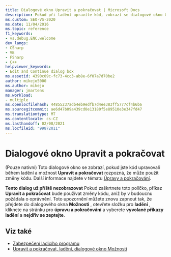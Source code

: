 ```yaml
---
title: Dialogové okno Upravit a pokračovat | Microsoft Docs
description: Pokud při ladění upravíte kód, zobrazí se dialogové okno Upravit a pokračovat. Naučte se řídit, jestli se změny kódu budou uplatňovat bez žádosti o oprávnění.
ms.custom: SEO-VS-2020
ms.date: 11/04/2016
ms.topic: reference
f1_keywords:
- vs.debug.ENC.welcome
dev_langs:
- CSharp
- VB
- FSharp
- C++
helpviewer_keywords:
- Edit and Continue dialog box
ms.assetid: 4390c09c-fc73-4cc3-ab8e-6f07a7d70be2
author: mikejo5000
ms.author: mikejo
manager: jmartens
ms.workload:
- multiple
ms.openlocfilehash: 44855237adb4eb9edfb7d4ee383ff5777cf4b6b6
ms.sourcegitcommit: ae6d47b09a439cd0e13180f5e89510e3e347fd47
ms.translationtype: MT
ms.contentlocale: cs-CZ
ms.lasthandoff: 02/08/2021
ms.locfileid: "99872011"
---
```

# <a name="edit-and-continue-dialog-box"></a>Dialogové okno Upravit a pokračovat
(Pouze nativní) Toto dialogové okno se zobrazí, pokud jste kód upravovali během ladění a možnost **Upravit a pokračovat** rozpozná, že může použít změny kódu. Další informace najdete v tématu [Úpravy a pokračování](../debugger/edit-and-continue.md).

 **Tento dialog už příště nezobrazovat** Pokud zaškrtnete toto políčko, příkaz **Upravit a pokračovat** bude používat změny kódu, aniž by v budoucnu požádala o oprávnění. Toto upozornění můžete znovu zapnout tak, že přejdete do dialogového okna **Možnosti** , otevřete složku pro **ladění** , kliknete na stránku pro **úpravu a pokračování** a vyberete **vyvolané příkazy ladění** a **nejdřív se zeptejte**.

## <a name="see-also"></a>Viz také
- [Zabezpečení ladicího programu](../debugger/debugger-security.md)
- [Upravit a pokračovat, ladění, dialogové okno Možnosti](./edit-and-continue.md)